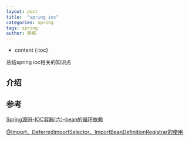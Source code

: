 ```yaml
---
layout: post
title:  "spring ioc"
categories: spring
tags: spring
author: 网络
---
```


* content
{:toc}

总结spring ioc相关的知识点










## 介绍



## 参考

[Spring源码-IOC容器(六)-bean的循环依赖](https://my.oschina.net/u/2377110/blog/979226)

[@Import、DeferredImportSelector、ImportBeanDefinitionRegistrar的使用](https://blog.csdn.net/f641385712/article/details/88554592)
